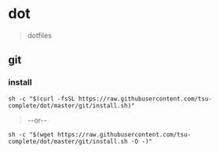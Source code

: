 
# dot

> dotfiles

## git

### install

    sh -c "$(curl -fsSL https://raw.githubusercontent.com/tsu-complete/dot/master/git/install.sh)"

> --or--

    sh -c "$(wget https://raw.githubusercontent.com/tsu-complete/dot/master/git/install.sh -O -)"

